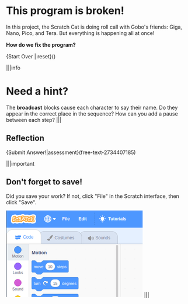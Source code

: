 # This program is broken!
In this project, the Scratch Cat is doing roll call with Gobo's friends: Giga, Nano, Pico, and Tera. But everything is happening all at once!

**How do we ﬁx the program?**

{Start Over | reset}()

|||info
# Need a hint?
The **broadcast** blocks cause each character to say their name. Do they appear in the correct place in the sequence? How can you add a pause between each step?
|||

## Reflection
{Submit Answer!|assessment}(free-text-2734407185)

|||important
## Don't forget to save!
Did you save your work? If not, click "File" in the Scratch interface, then click "Save".

![](.guides/img/scratch-save-now.gif)
|||
